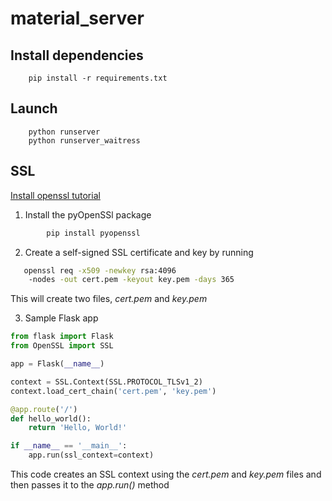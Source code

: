 # material_server

## Install dependencies

        pip install -r requirements.txt

## Launch

        python runserver
        python runserver_waitress

## SSL

[Install openssl tutorial](https://www.osradar.com/install-openssl-windows/)

1. Install the pyOpenSSl package

``` cmd
        pip install pyopenssl
```

2. Create a self-signed SSL certificate and key by running 

``` cmd
   openssl req -x509 -newkey rsa:4096 
    -nodes -out cert.pem -keyout key.pem -days 365
```

This will create two files, _cert.pem_ and _key.pem_

3. Sample Flask app

``` python
from flask import Flask
from OpenSSL import SSL

app = Flask(__name__)

context = SSL.Context(SSL.PROTOCOL_TLSv1_2)
context.load_cert_chain('cert.pem', 'key.pem')

@app.route('/')
def hello_world():
    return 'Hello, World!'

if __name__ == '__main__':
    app.run(ssl_context=context)
```
This code creates an SSL context using the _cert.pem_ and _key.pem_ files and then passes it to the _app.run()_ method    
 
